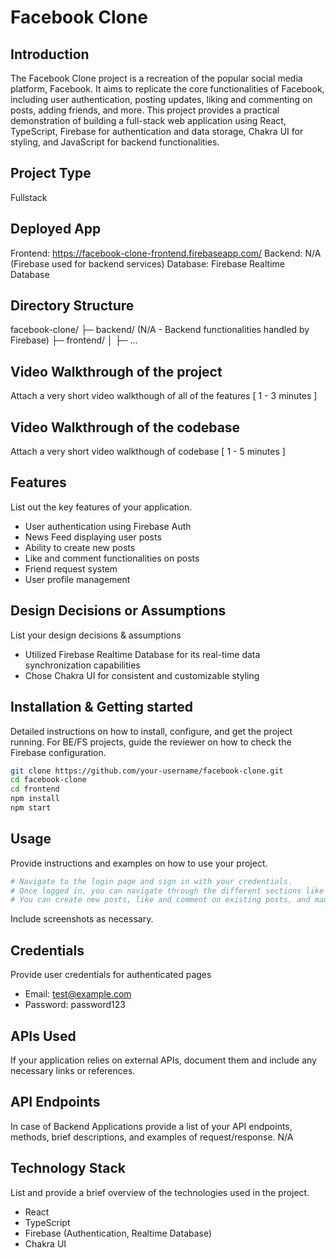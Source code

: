 # Facebook Clone

## Introduction
The Facebook Clone project is a recreation of the popular social media platform, Facebook. It aims to replicate the core functionalities of Facebook, including user authentication, posting updates, liking and commenting on posts, adding friends, and more. This project provides a practical demonstration of building a full-stack web application using React, TypeScript, Firebase for authentication and data storage, Chakra UI for styling, and JavaScript for backend functionalities.

## Project Type
Fullstack

## Deployed App
Frontend: https://facebook-clone-frontend.firebaseapp.com/
Backend: N/A (Firebase used for backend services)
Database: Firebase Realtime Database

## Directory Structure
facebook-clone/
├─ backend/ (N/A - Backend functionalities handled by Firebase)
├─ frontend/
│  ├─ ...

## Video Walkthrough of the project
Attach a very short video walkthough of all of the features [ 1 - 3 minutes ]

## Video Walkthrough of the codebase
Attach a very short video walkthough of codebase [ 1 - 5 minutes ]

## Features
List out the key features of your application.

- User authentication using Firebase Auth
- News Feed displaying user posts
- Ability to create new posts
- Like and comment functionalities on posts
- Friend request system
- User profile management

## Design Decisions or Assumptions
List your design decisions & assumptions

- Utilized Firebase Realtime Database for its real-time data synchronization capabilities
- Chose Chakra UI for consistent and customizable styling

## Installation & Getting started
Detailed instructions on how to install, configure, and get the project running. For BE/FS projects, guide the reviewer on how to check the Firebase configuration.

```bash
git clone https://github.com/your-username/facebook-clone.git
cd facebook-clone
cd frontend
npm install
npm start
```

## Usage
Provide instructions and examples on how to use your project.

```bash
# Navigate to the login page and sign in with your credentials.
# Once logged in, you can navigate through the different sections like news feed, profile, etc.
# You can create new posts, like and comment on existing posts, and manage your profile settings.
```

Include screenshots as necessary.

## Credentials
Provide user credentials for authenticated pages

- Email: test@example.com
- Password: password123

## APIs Used
If your application relies on external APIs, document them and include any necessary links or references.

## API Endpoints
In case of Backend Applications provide a list of your API endpoints, methods, brief descriptions, and examples of request/response.
N/A

## Technology Stack
List and provide a brief overview of the technologies used in the project.

- React
- TypeScript
- Firebase (Authentication, Realtime Database)
- Chakra UI
